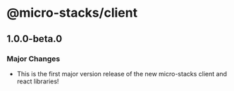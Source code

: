 # @micro-stacks/client

## 1.0.0-beta.0
### Major Changes



- This is the first major version release of the new micro-stacks client and react libraries!
